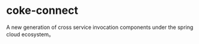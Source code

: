 # coke-connect
A new generation of cross service invocation components under the spring cloud ecosystem。
